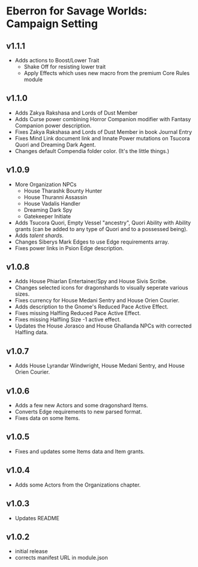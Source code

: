 # Eberron for Savage Worlds: Campaign Setting

## v1.1.1

- Adds actions to Boost/Lower Trait
  - Shake Off for resisting lower trait
  - Apply Effects which uses new macro from the premium Core Rules module

## v1.1.0

- Adds Zakya Rakshasa and Lords of Dust Member
- Adds Curse power combining Horror Companion modifier with Fantasy Companion power description.
- Fixes Zakya Rakshasa and Lords of Dust Member in book Journal Entry
- Fixes Mind Link document link and Innate Power mutations on Tsucora Quori and Dreaming Dark Agent.
- Changes default Compendia folder color. (It's the little things.)

## v1.0.9

- More Organization NPCs
  - House Tharashk Bounty Hunter
  - House Thuranni Assassin
  - House Vadalis Handler
  - Dreaming Dark Spy
  - Gatekeeper Initiate
- Adds Tsucora Quori, Empty Vessel "ancestry", Quori Ability with Ability grants (can be added to any type of Quori and to a possessed being).
- Adds _talent shards_.
- Changes Siberys Mark Edges to use Edge requirements array.
- Fixes power links in Psion Edge description.

## v1.0.8

- Adds House Phiarlan Entertainer/Spy and House Sivis Scribe.
- Changes selected icons for dragonshards to visually seperate various sizes.
- Fixes currency for House Medani Sentry and House Orien Courier.
- Adds description to the Gnome's Reduced Pace Active Effect.
- Fixes missing Halfling Reduced Pace Active Effect.
- Fixes missing Halfling Size -1 active effect.
- Updates the House Jorasco and House Ghallanda NPCs with corrected Halfling data.

## v1.0.7

- Adds House Lyrandar Windwright, House Medani Sentry, and House Orien Courier.

## v1.0.6

- Adds a few new Actors and some dragonshard Items.
- Converts Edge requirements to new parsed format.
- Fixes data on some Items.

## v1.0.5

- Fixes and updates some Items data and Item grants.

## v1.0.4

- Adds some Actors from the Organizations chapter.

## v1.0.3

- Updates README

## v1.0.2

- initial release
- corrects manifest URL in module.json
